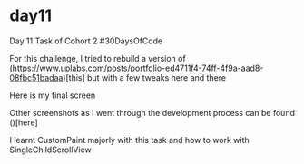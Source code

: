 # day11

Day 11 Task of Cohort 2 #30DaysOfCode

For this challenge, I tried to rebuild a version of (https://www.uplabs.com/posts/portfolio-ed4711f4-74ff-4f9a-aad8-08fbc51badaa)[this] but with a few tweaks here and there

Here is my final screen

Other screenshots as I went through the development process can be found ()[here]

I learnt CustomPaint majorly with this task and how to work with SingleChildScrollView